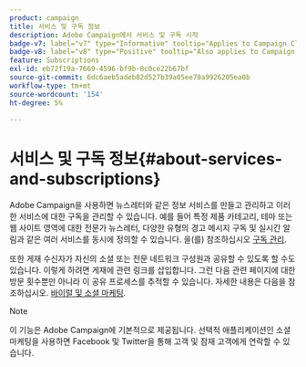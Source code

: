 ```yaml
---
product: campaign
title: 서비스 및 구독 정보
description: Adobe Campaign에서 서비스 및 구독 시작
badge-v7: label="v7" type="Informative" tooltip="Applies to Campaign Classic v7"
badge-v8: label="v8" type="Positive" tooltip="Also applies to Campaign v8"
feature: Subscriptions
exl-id: eb72f19a-7669-4596-bf9b-8c0ce22b67bf
source-git-commit: 6dc6aeb5adeb82d527b39a05ee70a9926205ea0b
workflow-type: tm+mt
source-wordcount: '154'
ht-degree: 5%

---
```


# 서비스 및 구독 정보{#about-services-and-subscriptions}



Adobe Campaign을 사용하면 뉴스레터와 같은 정보 서비스를 만들고 관리하고 이러한 서비스에 대한 구독을 관리할 수 있습니다. 예를 들어 특정 제품 카테고리, 테마 또는 웹 사이트 영역에 대한 전문가 뉴스레터, 다양한 유형의 경고 메시지 구독 및 실시간 알림과 같은 여러 서비스를 동시에 정의할 수 있습니다. 을(를) 참조하십시오 [구독 관리](managing-subscriptions.md).

또한 게재 수신자가 자신의 소셜 또는 전문 네트워크 구성원과 공유할 수 있도록 할 수도 있습니다. 이렇게 하려면 게재에 관련 링크를 삽입합니다. 그런 다음 관련 페이지에 대한 방문 횟수뿐만 아니라 이 공유 프로세스를 추적할 수 있습니다. 자세한 내용은 다음을 참조하십시오. [바이럴 및 소셜 마케팅](viral-and-social-marketing.md).

>[!NOTE]
>
>이 기능은 Adobe Campaign에 기본적으로 제공됩니다. 선택적 애플리케이션인 소셜 마케팅을 사용하면 Facebook 및 Twitter을 통해 고객 및 잠재 고객에게 연락할 수 있습니다.
